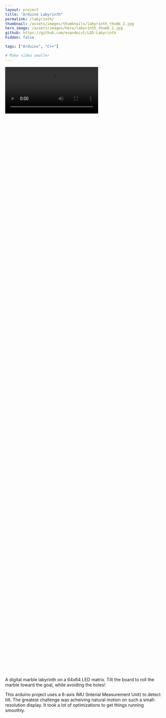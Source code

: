 ```yaml
---
layout: project
title: "Arduino Labyrinth"
permalink: /labyrinth/
thumbnail: /assets/images/thumbnails/labyrinth_thumb_2.jpg
hero_image: /assets/images/hero/labyrinth_thumb_2.jpg
github: https://github.com/evandeist/LED-Labyrinth
hidden: false

tags: ["Arduino", "C++"]

# Make video smaller
---
```


<div class="video-container" style="height:50%">
  <video controls name="media">
    <source type="video/mp4" src="/assets/videos/labyrinth.mp4">
  Your browser does not support the video tag.
  </video>
</div>

A digital marble labyrinth on a 64x64 LED matrix.
Tilt the board to roll the marble toward the goal, while avoiding the holes!

This arduino project uses a 6-axis IMU (Interial Measurement Unit) to detect tilt. 
The greatest challenge was acheiving natural motion on such a small-resolution display. It took a lot of optimizations to get things running smoothly.